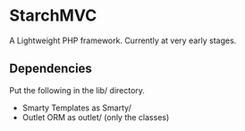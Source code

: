 StarchMVC
=========

A Lightweight PHP framework. Currently at very early stages.

Dependencies
------------

Put the following in the lib/ directory.

 - Smarty Templates as Smarty/
 - Outlet ORM as outlet/ (only the classes)

